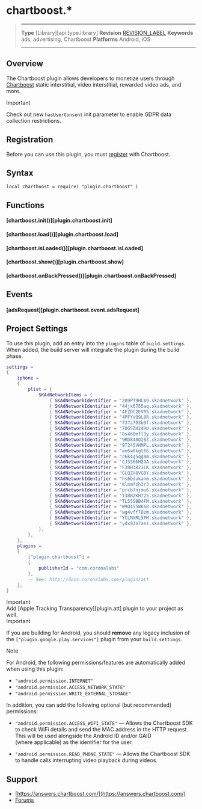 # chartboost.*

> --------------------- ------------------------------------------------------------------------------------------
> __Type__              [Library][api.type.library]
> __Revision__          [REVISION_LABEL](REVISION_URL)
> __Keywords__          ads, advertising, Chartboost
> __Platforms__			Android, iOS
> --------------------- ------------------------------------------------------------------------------------------

## Overview

The Chartboost plugin allows developers to monetize users through [Chartboost](https://www.chartboost.com) static interstitial, video interstitial, rewarded video ads, and more.

<div class="guide-notebox-imp">
<div class="notebox-title-imp">Important</div>

Check out new `hasUserConsent` init parameter to enable GDPR data collection restrictions.

</div>

## Registration

Before you can use this plugin, you must [register](https://www.chartboost.com ) with Chartboost.


## Syntax

	local chartboost = require( "plugin.chartboost" )


## Functions

#### [chartboost.init()][plugin.chartboost.init]

#### [chartboost.load()][plugin.chartboost.load]

#### [chartboost.isLoaded()][plugin.chartboost.isLoaded]

#### [chartboost.show()][plugin.chartboost.show]

#### [chartboost.onBackPressed()][plugin.chartboost.onBackPressed]


## Events

#### [adsRequest][plugin.chartboost.event.adsRequest]


## Project Settings

To use this plugin, add an entry into the `plugins` table of `build.settings`. When added, the build server will integrate the plugin during the build phase.

``````lua
settings =
{
	iphone =
	{
		plist = {
			SKAdNetworkItems = {
				{ SKAdNetworkIdentifier = "2U9PT9HC89.skadnetwork" },
				{ SKAdNetworkIdentifier = "44jx6755aq.skadnetwork" },
				{ SKAdNetworkIdentifier = "4FZDC2EVR5.skadnetwork" },
				{ SKAdNetworkIdentifier = "4PFYVQ9L8R.skadnetwork" },
				{ SKAdNetworkIdentifier = "737z793b9f.skadnetwork" },
				{ SKAdNetworkIdentifier = "7UG5ZH24HU.skadnetwork" },
				{ SKAdNetworkIdentifier = "8s468mfl3y.skadnetwork" },
				{ SKAdNetworkIdentifier = "9RD848Q2BZ.skadnetwork" },
				{ SKAdNetworkIdentifier = "9T245VHMPL.skadnetwork" },
				{ SKAdNetworkIdentifier = "av6w8kgt66.skadnetwork" },
				{ SKAdNetworkIdentifier = "c6k4g5qg8m.skadnetwork" },
				{ SKAdNetworkIdentifier = "CJ5566H2GA.skadnetwork" },
				{ SKAdNetworkIdentifier = "F38H382JLK.skadnetwork" },
				{ SKAdNetworkIdentifier = "GLQZH8VGBY.skadnetwork" },
				{ SKAdNetworkIdentifier = "hs6bdukanm.skadnetwork" },
				{ SKAdNetworkIdentifier = "mlmmfzh3r3.skadnetwork" },
				{ SKAdNetworkIdentifier = "prcb7njmu6.skadnetwork" },
				{ SKAdNetworkIdentifier = "T38B2KH725.skadnetwork" },
				{ SKAdNetworkIdentifier = "TL55SBB4FM.skadnetwork" },
				{ SKAdNetworkIdentifier = "W9Q455WK68.skadnetwork" },
				{ SKAdNetworkIdentifier = "wg4vff78zm.skadnetwork" },
				{ SKAdNetworkIdentifier = "YCLNXRL5PM.skadnetwork" },
				{ SKAdNetworkIdentifier = "ydx93a7ass.skadnetwork" },
			},
		},
	},
	plugins =
	{
		["plugin.chartboost"] =
		{
			publisherId = "com.coronalabs"
		},
		-- See: http://docs.coronalabs.com/plugin/att
	},
}
``````
<div class="guide-notebox-imp">
<div class="notebox-title-imp">Important</div>
	Add [Apple Tracking Transparency][plugin.att] plugin to your project as well.
</div>


<div class="guide-notebox-imp">
<div class="notebox-title-imp">Important</div>

If you are building for Android, you should __remove__ any legacy inclusion of the `["plugin.google.play.services"]` plugin from your `build.settings`.

</div>

<div class="guide-notebox">
<div class="notebox-title">Note</div>

For Android, the following permissions/features are automatically added when using this plugin:

* `"android.permission.INTERNET"`
* `"android.permission.ACCESS_NETWORK_STATE"`
* `"android.permission.WRITE_EXTERNAL_STORAGE"`

In addition, you can add the following optional (but&nbsp;recommended) permissions:

* `"android.permission.ACCESS_WIFI_STATE"` &mdash; Allows the Chartboost SDK to check WiFi details and send the MAC address in the HTTP request. This will be used alongside the Android ID and/or GAID (where&nbsp;applicable) as the identifier for the user.

* `"android.permission.READ_PHONE_STATE"` &mdash; Allows the Chartboost SDK to handle calls interrupting video playback during videos.

</div>


## Support

* [https://answers.chartboost.com/](https://answers.chartboost.com/)
* [Forums](https://forums.solar2d.com/c/corona/monetization-in-app-purchases-ads-etc/42)
